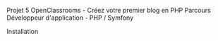 Projet 5 OpenClassrooms - Créez votre premier blog en PHP
Parcours Développeur d'application - PHP / Symfony


Installation



